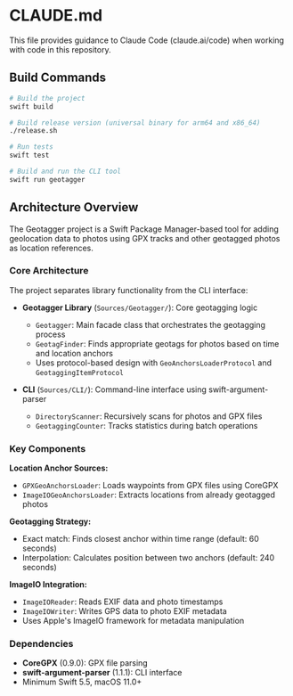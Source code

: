 # CLAUDE.md

This file provides guidance to Claude Code (claude.ai/code) when working with code in this repository.

## Build Commands

```bash
# Build the project
swift build

# Build release version (universal binary for arm64 and x86_64)
./release.sh

# Run tests
swift test

# Build and run the CLI tool
swift run geotagger
```

## Architecture Overview

The Geotagger project is a Swift Package Manager-based tool for adding geolocation data to photos using GPX tracks and other geotagged photos as location references.

### Core Architecture

The project separates library functionality from the CLI interface:

- **Geotagger Library** (`Sources/Geotagger/`): Core geotagging logic
  - `Geotagger`: Main facade class that orchestrates the geotagging process
  - `GeotagFinder`: Finds appropriate geotags for photos based on time and location anchors
  - Uses protocol-based design with `GeoAnchorsLoaderProtocol` and `GeotaggingItemProtocol`

- **CLI** (`Sources/CLI/`): Command-line interface using swift-argument-parser
  - `DirectoryScanner`: Recursively scans for photos and GPX files
  - `GeotaggingCounter`: Tracks statistics during batch operations

### Key Components

**Location Anchor Sources:**
- `GPXGeoAnchorsLoader`: Loads waypoints from GPX files using CoreGPX
- `ImageIOGeoAnchorsLoader`: Extracts locations from already geotagged photos

**Geotagging Strategy:**
- Exact match: Finds closest anchor within time range (default: 60 seconds)
- Interpolation: Calculates position between two anchors (default: 240 seconds)

**ImageIO Integration:**
- `ImageIOReader`: Reads EXIF data and photo timestamps
- `ImageIOWriter`: Writes GPS data to photo EXIF metadata
- Uses Apple's ImageIO framework for metadata manipulation

### Dependencies

- **CoreGPX** (0.9.0): GPX file parsing
- **swift-argument-parser** (1.1.1): CLI interface
- Minimum Swift 5.5, macOS 11.0+